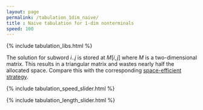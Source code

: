 ```yaml
---
layout: page
permalink: /tabulation_1dim_naive/
title : Naive tabulation for 1-dim nonterminals
speed: 100
---
```


{% include tabulation_libs.html %}

The solution for subword $i..j$ is stored at $M[i,j]$ where $M$ is a two-dimensional matrix. This results in a triangular matrix and wastes nearly half the allocated space. Compare this with the corresponding [space-efficient strategy](/tabulation_1dim_triangular).

{% include tabulation_speed_slider.html %}

{% include tabulation_length_slider.html %}

<script>
Tabulation.prototype.solve = function(x1,x2,c) {
	this.addCubeDelayed(x1,x2,0,c);
}

Tabulation.prototype.fill = function() {
	var len = this.len;
	
	this.addBoundingBox(len+1,len+1,1);
	this.addText("i", len/2+1/2, -2, 0);
	this.addText(0, 0, -2, 0);
	this.addText(len, len, -2, 0);
	this.addText("j", -1.5, len/2, 0);
	this.addText(0, -1.7, 0, 0);
	this.addText(len, -1.7, len, 0);
	
	var c = 0;
	for (var l=0; l<=len; l++) {
		for (var x1=0; x1<=len-l; x1++) {
			var x2 = x1 + l;
			this.solve(x1,x2,c);
			c++;
		}
	}
	setTimeout(function(){console.log("subproblems: " + c)}, 100);
}

$(function() {
	var tab = new Tabulation($(".post-content")[0], $( "#slider" ).slider("value"));
	tab.speed = {{page.speed}};
	tab.fill();
	window.tab = tab;
});
</script>